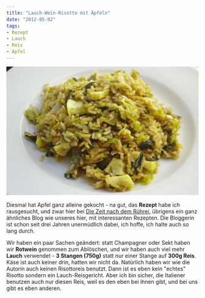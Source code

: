 ```yaml
---
title: "Lauch-Wein-Risotto mit Äpfeln"
date: "2012-05-02" 
tags:
- Rezept
- Lauch
- Reis
- Apfel
---
```


[![](images/imgp8865.jpg "lauchrisotto")](http://apfeleimer.wordpress.com/2012/05/02/lauch-wein-risotto-mit-apfeln/imgp8865/)

Diesmal hat Apfel ganz alleine gekocht - na gut, das **Rezept** habe ich rausgesucht, und zwar hier bei [Die Zeit nach dem Rührei](http://diezeitnachdemruehrei.blogspot.de/2009/11/lauch-champagner-risotto-mit-apfeln.html), übrigens ein ganz ähnliches Blog wie unseres hier, mit interessanten Rezepten. Die Bloggerin ist schon seit drei Jahren unermüdlich dabei, ich hoffe, ich halte auch so lang durch.

Wir haben ein paar Sachen geändert: statt Champagner oder Sekt haben wir **Rotwein** genommen zum Ablöschen, und wir haben auch viel mehr **Lauch** verwendet - **3 Stangen (750g)** statt nur einer Stange auf **300g Reis**. Käse ist auch keiner drin, hatten wir nicht da. Natürlich haben wir wie die Autorin auch keinen Risottoreis benutzt. Dann ist es eben kein "echtes" Risotto sondern ein Lauch-Reisgericht. Aber ich bin sicher, die Italiener benutzen auch nur diesen Reis, weil es den eben bei ihnen gibt, und bei uns gibt es eben anderen.
